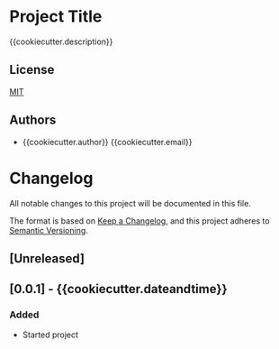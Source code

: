 
# Project Title

{{cookiecutter.description}}


## License

[MIT](https://choosealicense.com/licenses/mit/)




## Authors

- {{cookiecutter.author}} {{cookiecutter.email}}

# Changelog
All notable changes to this project will be documented in this file.

The format is based on [Keep a Changelog](https://keepachangelog.com/en/1.0.0/),
and this project adheres to [Semantic Versioning](https://semver.org/spec/v2.0.0.html).

## [Unreleased]

## [0.0.1] - {{cookiecutter.dateandtime}}
### Added
- Started project
